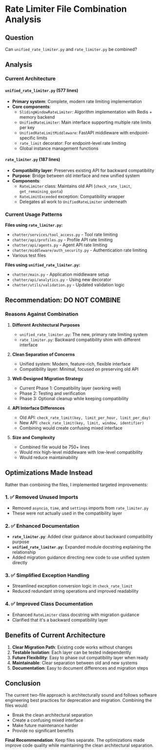 # Rate Limiter File Combination Analysis

## Question
Can `unified_rate_limiter.py` and `rate_limiter.py` be combined?

## Analysis

### Current Architecture

#### `unified_rate_limiter.py` (577 lines)
- **Primary system**: Complete, modern rate limiting implementation
- **Core components**:
  - `SlidingWindowRateLimiter`: Algorithm implementation with Redis + memory backend
  - `UnifiedRateLimiter`: Main interface supporting multiple rate limits per key
  - `UnifiedRateLimitMiddleware`: FastAPI middleware with endpoint-specific limits
  - `rate_limit` decorator: For endpoint-level rate limiting
  - Global instance management functions

#### `rate_limiter.py` (187 lines)  
- **Compatibility layer**: Preserves existing API for backward compatibility
- **Purpose**: Bridge between old interface and new unified system
- **Components**:
  - `RateLimiter` class: Maintains old API (`check_rate_limit`, `get_remaining_quota`)
  - `RateLimitExceeded` exception: Compatibility wrapper
  - Delegates all work to `UnifiedRateLimiter` underneath

### Current Usage Patterns

**Files using `rate_limiter.py`:**
- `chatter/services/tool_access.py` - Tool rate limiting
- `chatter/api/profiles.py` - Profile API rate limiting  
- `chatter/api/agents.py` - Agent API rate limiting
- `chatter/middleware/auth_security.py` - Authentication rate limiting
- Various test files

**Files using `unified_rate_limiter.py`:**
- `chatter/main.py` - Application middleware setup
- `chatter/api/analytics.py` - Using new decorator
- `chatter/utils/validation.py` - Updated validation logic

## Recommendation: **DO NOT COMBINE**

### Reasons Against Combination

1. **Different Architectural Purposes**
   - `unified_rate_limiter.py`: The new, primary rate limiting system
   - `rate_limiter.py`: Backward compatibility shim with different interface

2. **Clean Separation of Concerns**
   - Unified system: Modern, feature-rich, flexible interface
   - Compatibility layer: Minimal, focused on preserving old API

3. **Well-Designed Migration Strategy**
   - Current Phase 1: Compatibility layer (working well)
   - Phase 2: Testing and verification  
   - Phase 3: Optional cleanup while keeping compatibility

4. **API Interface Differences**
   - Old API: `check_rate_limit(key, limit_per_hour, limit_per_day)`
   - New API: `check_rate_limit(key, limit, window, identifier)`
   - Combining would create confusing mixed interface

5. **Size and Complexity**
   - Combined file would be 750+ lines
   - Would mix high-level middleware with low-level compatibility
   - Would reduce maintainability

## Optimizations Made Instead

Rather than combining the files, I implemented targeted improvements:

### 1. ✅ Removed Unused Imports
- Removed `asyncio`, `time`, and `settings` imports from `rate_limiter.py`
- These were not actually used in the compatibility layer

### 2. ✅ Enhanced Documentation  
- **`rate_limiter.py`**: Added clear guidance about backward compatibility purpose
- **`unified_rate_limiter.py`**: Expanded module docstring explaining the relationship
- Added migration guidance directing new code to use unified system directly

### 3. ✅ Simplified Exception Handling
- Streamlined exception conversion logic in `check_rate_limit`
- Reduced redundant string operations and improved readability

### 4. ✅ Improved Class Documentation
- Enhanced `RateLimiter` class docstring with migration guidance
- Clarified that it's a backward compatibility layer

## Benefits of Current Architecture

1. **Clear Migration Path**: Existing code works without changes
2. **Testable Isolation**: Each layer can be tested independently  
3. **Future Flexibility**: Easy to phase out compatibility layer when ready
4. **Maintainable**: Clear separation between old and new systems
5. **Documentation**: Easy to document differences and migration steps

## Conclusion

The current two-file approach is architecturally sound and follows software engineering best practices for deprecation and migration. Combining the files would:

- Break the clean architectural separation
- Create a confusing mixed interface
- Make future maintenance harder
- Provide no significant benefits

**Final Recommendation**: Keep files separate. The optimizations made improve code quality while maintaining the clean architectural separation.